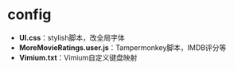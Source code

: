 # config
- **UI.css**：stylish脚本，改全局字体  
- **MoreMovieRatings.user.js**：Tampermonkey脚本，IMDB评分等  
- **Vimium.txt**：Vimium自定义键盘映射
